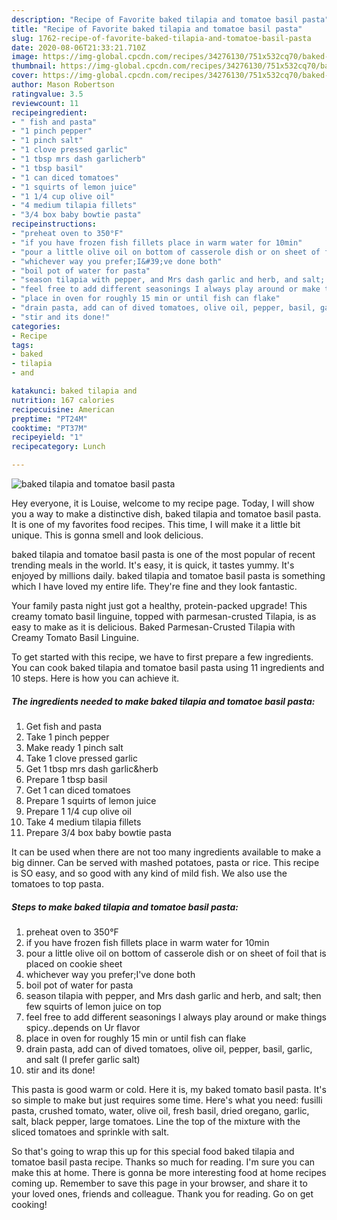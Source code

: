 ```yaml
---
description: "Recipe of Favorite baked tilapia and tomatoe basil pasta"
title: "Recipe of Favorite baked tilapia and tomatoe basil pasta"
slug: 1762-recipe-of-favorite-baked-tilapia-and-tomatoe-basil-pasta
date: 2020-08-06T21:33:21.710Z
image: https://img-global.cpcdn.com/recipes/34276130/751x532cq70/baked-tilapia-and-tomatoe-basil-pasta-recipe-main-photo.jpg
thumbnail: https://img-global.cpcdn.com/recipes/34276130/751x532cq70/baked-tilapia-and-tomatoe-basil-pasta-recipe-main-photo.jpg
cover: https://img-global.cpcdn.com/recipes/34276130/751x532cq70/baked-tilapia-and-tomatoe-basil-pasta-recipe-main-photo.jpg
author: Mason Robertson
ratingvalue: 3.5
reviewcount: 11
recipeingredient:
- " fish and pasta"
- "1 pinch pepper"
- "1 pinch salt"
- "1 clove pressed garlic"
- "1 tbsp mrs dash garlicherb"
- "1 tbsp basil"
- "1 can diced tomatoes"
- "1 squirts of lemon juice"
- "1 1/4 cup olive oil"
- "4 medium tilapia fillets"
- "3/4 box baby bowtie pasta"
recipeinstructions:
- "preheat oven to 350°F"
- "if you have frozen fish fillets place in warm water for 10min"
- "pour a little olive oil on bottom of casserole dish or on sheet of foil that is placed on cookie sheet"
- "whichever way you prefer;I&#39;ve done both"
- "boil pot of water for pasta"
- "season tilapia with pepper, and Mrs dash garlic and herb, and salt; then few squirts of lemon juice on top"
- "feel free to add different seasonings I always play around or make things spicy..depends on Ur flavor"
- "place in oven for roughly 15 min or until fish can flake"
- "drain pasta, add can of dived tomatoes, olive oil, pepper, basil, garlic, and salt (I prefer garlic salt)"
- "stir and its done!"
categories:
- Recipe
tags:
- baked
- tilapia
- and

katakunci: baked tilapia and 
nutrition: 167 calories
recipecuisine: American
preptime: "PT24M"
cooktime: "PT37M"
recipeyield: "1"
recipecategory: Lunch

---
```



![baked tilapia and tomatoe basil pasta](https://img-global.cpcdn.com/recipes/34276130/751x532cq70/baked-tilapia-and-tomatoe-basil-pasta-recipe-main-photo.jpg)

Hey everyone, it is Louise, welcome to my recipe page. Today, I will show you a way to make a distinctive dish, baked tilapia and tomatoe basil pasta. It is one of my favorites food recipes. This time, I will make it a little bit unique. This is gonna smell and look delicious.

baked tilapia and tomatoe basil pasta is one of the most popular of recent trending meals in the world. It's easy, it is quick, it tastes yummy. It's enjoyed by millions daily. baked tilapia and tomatoe basil pasta is something which I have loved my entire life. They're fine and they look fantastic.

Your family pasta night just got a healthy, protein-packed upgrade! This creamy tomato basil linguine, topped with parmesan-crusted Tilapia, is as easy to make as it is delicious. Baked Parmesan-Crusted Tilapia with Creamy Tomato Basil Linguine.


To get started with this recipe, we have to first prepare a few ingredients. You can cook baked tilapia and tomatoe basil pasta using 11 ingredients and 10 steps. Here is how you can achieve it.

<!--inarticleads1-->

##### The ingredients needed to make baked tilapia and tomatoe basil pasta:

1. Get  fish and pasta
1. Take 1 pinch pepper
1. Make ready 1 pinch salt
1. Take 1 clove pressed garlic
1. Get 1 tbsp mrs dash garlic&amp;herb
1. Prepare 1 tbsp basil
1. Get 1 can diced tomatoes
1. Prepare 1 squirts of lemon juice
1. Prepare 1 1/4 cup olive oil
1. Take 4 medium tilapia fillets
1. Prepare 3/4 box baby bowtie pasta


It can be used when there are not too many ingredients available to make a big dinner. Can be served with mashed potatoes, pasta or rice. This recipe is SO easy, and so good with any kind of mild fish. We also use the tomatoes to top pasta. 

<!--inarticleads2-->

##### Steps to make baked tilapia and tomatoe basil pasta:

1. preheat oven to 350°F
1. if you have frozen fish fillets place in warm water for 10min
1. pour a little olive oil on bottom of casserole dish or on sheet of foil that is placed on cookie sheet
1. whichever way you prefer;I&#39;ve done both
1. boil pot of water for pasta
1. season tilapia with pepper, and Mrs dash garlic and herb, and salt; then few squirts of lemon juice on top
1. feel free to add different seasonings I always play around or make things spicy..depends on Ur flavor
1. place in oven for roughly 15 min or until fish can flake
1. drain pasta, add can of dived tomatoes, olive oil, pepper, basil, garlic, and salt (I prefer garlic salt)
1. stir and its done!


This pasta is good warm or cold. Here it is, my baked tomato basil pasta. It&#39;s so simple to make but just requires some time. Here&#39;s what you need: fusilli pasta, crushed tomato, water, olive oil, fresh basil, dried oregano, garlic, salt, black pepper, large tomatoes. Line the top of the mixture with the sliced tomatoes and sprinkle with salt. 

So that's going to wrap this up for this special food baked tilapia and tomatoe basil pasta recipe. Thanks so much for reading. I'm sure you can make this at home. There is gonna be more interesting food at home recipes coming up. Remember to save this page in your browser, and share it to your loved ones, friends and colleague. Thank you for reading. Go on get cooking!
